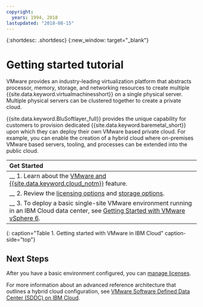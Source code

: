 ```yaml
---
copyright:
  years: 1994, 2018
lastupdated: "2018-08-15"
---
```


{:shortdesc: .shortdesc}
{:new_window: target="_blank"}

# Getting started tutorial

VMware provides an industry-leading virtualization platform that abstracts processor, memory, storage, and networking resources to create multiple {{site.data.keyword.virtualmachinesshort}} on a single physical server. Multiple physical servers can be clustered together to create a private cloud.

{{site.data.keyword.BluSoftlayer_full}} provides the unique capability for customers to provision dedicated {{site.data.keyword.baremetal_short}} upon which they can deploy their own VMware based private cloud. For example, you can enable the creation of a hybrid cloud where on-premises VMware based servers, tooling, and processes can be extended into the public cloud. 

| Get Started       |
|:------------------|
| __ 1. Learn about the [VMware and {{site.data.keyword.cloud_notm}}](vmware-6-topic-description.html) feature. |
| __ 2. Review the [licensing options](vmware-vsphere-6.html) and [storage options](select-storage-option-use-vmware.html).|
| __ 3. To deploy a basic single-site VMware environment running in an IBM Cloud data center, see [Getting Started with VMware vSphere 6](vmware-vsphere-6-getting-started.html). |
{: caption="Table 1. Getting started with VMware in IBM Cloud" caption-side="top"} 

## Next Steps

After you have a basic environment configured, you can [manage licenses](manage-vmware-licenses.html).

For more information about an advanced reference architecture that outlines a hybrid cloud configuration, see [VMware Software Defined Data Center (SDDC) on IBM Cloud](vmware-sddc-ibm-cloud.html).
